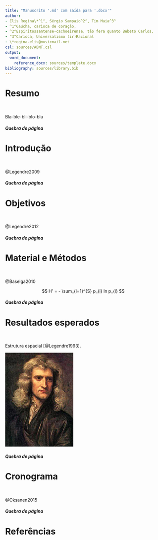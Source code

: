 ```yaml
---
title: "Manuscrito '.md' com saída para '.docx'"
author:
- Elis Regina\*^1^, Sérgio Sampaio^2^, Tim Maia^3^  
- ^1^Gaúcha, carioca de coração,  
- ^2^Espiritossantense-cachoeirense, tão fera quanto Bebeto Carlos,  
- ^3^Carioca, Universalismo (ir)Racional  
- \*regina.elis@musicmail.net
csl: sources/ABNT.csl
output:
  word_document:
    reference_docx: sources/template.docx
bibliography: sources/library.bib
---
```



<!--

ver templates em:

https://github.com/djhocking/Markdown-for-Manuscripts

http://svmiller.com/blog/2016/02/svm-r-markdown-manuscript/

http://blog.kdheepak.com/writing-papers-with-markdown.html

https://github.com/mschroen/Science.md
-->

# Resumo
</br>  <!-- necessário pro makefile -->


Bla-ble-bli-blo-blu



##### Quebra de página

# Introdução
</br>  <!-- necessário pro makefile -->

@Legendre2009


##### Quebra de página

# Objetivos
</br>  <!-- necessário pro makefile -->

@Legendre2012

<!-- TODO: para incluir TODO ou REVIEW -->


##### Quebra de página

# Material e Métodos
</br>  <!-- necessário pro makefile -->

@Baselga2010

$$
H' = - \sum_{i=1}^{S} p_{i} ln p_{i}
$$

##### Quebra de página

# Resultados esperados
</br>  <!-- necessário pro makefile -->

Estrutura espacial [@Legendre1993].

<!-- a figura é centralizada pelo template.docx -->
![**Figura 1:** Theory](figs/isaacNewton1689.jpg)

##### Quebra de página

# Cronograma
</br>  <!-- necessário pro makefile -->

@Oksanen2015

##### Quebra de página

# Referências
</br>  <!-- necessário pro makefile -->
